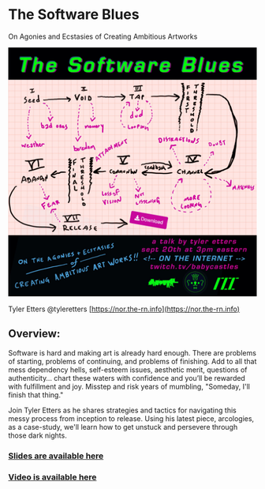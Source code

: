 # The Software Blues
On Agonies and Ecstasies of Creating Ambitious Artworks

![The Software Blues](/workshops/images/the-software-blues.jpg)

Tyler Etters
@tyleretters
[https://nor.the-rn.info](https://nor.the-rn.info)

## Overview:

Software is hard and making art is already hard enough. There are problems of starting, problems of continuing, and problems of finishing. Add to all that mess dependency hells, self-esteem issues, aesthetic merit, questions of authenticity… chart these waters with confidence and you’ll be rewarded with fulfillment and joy. Misstep and risk years of mumbling, "Someday, I'll finish that thing."

Join Tyler Etters as he shares strategies and tactics for navigating this messy process from inception to release. Using his latest piece, arcologies, as a case-study, we'll learn how to get unstuck and persevere through those dark nights.

### [Slides are available here](https://drive.google.com/file/d/1aZYPl845kwM7OhGcTeYcRVSSCFY9mIYb/view?usp=sharing)

### [Video is available here](https://www.youtube.com/watch?v=mzo5rovx9nE)